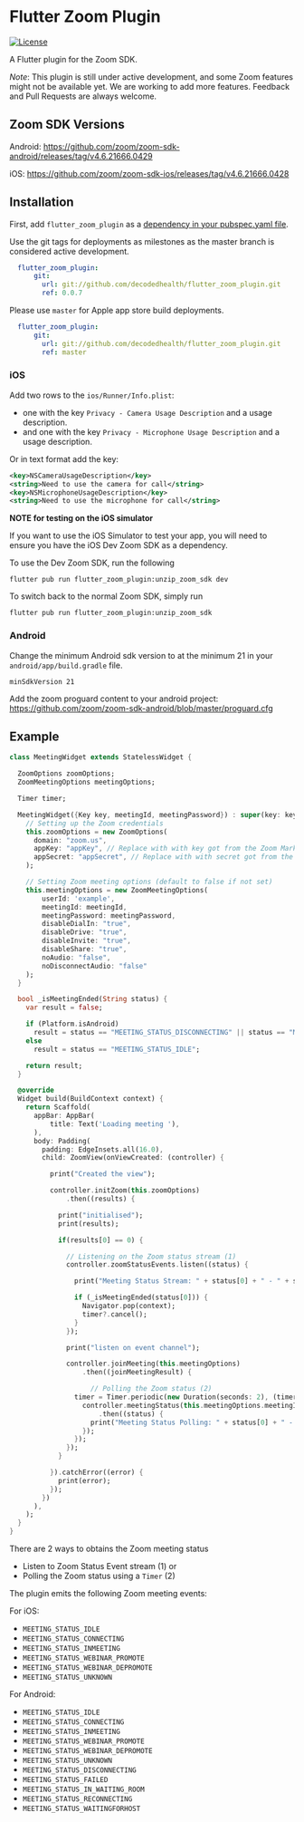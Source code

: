 # Flutter Zoom Plugin

[![License](https://img.shields.io/badge/License-Apache%202.0-blue.svg)](https://opensource.org/licenses/Apache-2.0)

A Flutter plugin for the Zoom SDK.

*Note*: This plugin is still under active development, and some Zoom features might not be available yet. We are working to add more features.
Feedback and Pull Requests are always welcome.

## Zoom SDK Versions

Android: https://github.com/zoom/zoom-sdk-android/releases/tag/v4.6.21666.0429
 
iOS: https://github.com/zoom/zoom-sdk-ios/releases/tag/v4.6.21666.0428

## Installation

First, add `flutter_zoom_plugin` as a [dependency in your pubspec.yaml file](https://flutter.io/using-packages/).

Use the git tags for deployments as milestones as the master branch is considered active development.

```yaml
  flutter_zoom_plugin:
      git:
        url: git://github.com/decodedhealth/flutter_zoom_plugin.git
        ref: 0.0.7
```

Please use `master` for Apple app store build deployments. 

```yaml
  flutter_zoom_plugin:
      git:
        url: git://github.com/decodedhealth/flutter_zoom_plugin.git
        ref: master
```


### iOS

Add two rows to the `ios/Runner/Info.plist`:

- one with the key `Privacy - Camera Usage Description` and a usage description.
- and one with the key `Privacy - Microphone Usage Description` and a usage description.

Or in text format add the key:

```xml
<key>NSCameraUsageDescription</key>
<string>Need to use the camera for call</string>
<key>NSMicrophoneUsageDescription</key>
<string>Need to use the microphone for call</string>
```

**NOTE for testing on the iOS simulator**

If you want to use the iOS Simulator to test your app, you will need to ensure you have the iOS Dev Zoom SDK as a dependency. 

To use the Dev Zoom SDK, run the following
```shell script
flutter pub run flutter_zoom_plugin:unzip_zoom_sdk dev
```
    
To switch back to the normal Zoom SDK, simply run

```shell script
flutter pub run flutter_zoom_plugin:unzip_zoom_sdk
```

### Android

Change the minimum Android sdk version to at the minimum 21 in your `android/app/build.gradle` file.

```
minSdkVersion 21
```

Add the zoom proguard content to your android project: https://github.com/zoom/zoom-sdk-android/blob/master/proguard.cfg

## Example

```dart
class MeetingWidget extends StatelessWidget {

  ZoomOptions zoomOptions;
  ZoomMeetingOptions meetingOptions;

  Timer timer;

  MeetingWidget({Key key, meetingId, meetingPassword}) : super(key: key) {
    // Setting up the Zoom credentials
    this.zoomOptions = new ZoomOptions(
      domain: "zoom.us",
      appKey: "appKey", // Replace with with key got from the Zoom Marketplace
      appSecret: "appSecret", // Replace with with secret got from the Zoom Marketplace
    );

    // Setting Zoom meeting options (default to false if not set)
    this.meetingOptions = new ZoomMeetingOptions(
        userId: 'example',
        meetingId: meetingId,
        meetingPassword: meetingPassword,
        disableDialIn: "true",
        disableDrive: "true",
        disableInvite: "true",
        disableShare: "true",
        noAudio: "false",
        noDisconnectAudio: "false"
    );
  }

  bool _isMeetingEnded(String status) {
    var result = false;

    if (Platform.isAndroid)
      result = status == "MEETING_STATUS_DISCONNECTING" || status == "MEETING_STATUS_FAILED";
    else
      result = status == "MEETING_STATUS_IDLE";

    return result;
  }

  @override
  Widget build(BuildContext context) {
    return Scaffold(
      appBar: AppBar(
          title: Text('Loading meeting '),
      ),
      body: Padding(
        padding: EdgeInsets.all(16.0),
        child: ZoomView(onViewCreated: (controller) {

          print("Created the view");

          controller.initZoom(this.zoomOptions)
              .then((results) {

            print("initialised");
            print(results);

            if(results[0] == 0) {

              // Listening on the Zoom status stream (1)
              controller.zoomStatusEvents.listen((status) {

                print("Meeting Status Stream: " + status[0] + " - " + status[1]);

                if (_isMeetingEnded(status[0])) {
                  Navigator.pop(context);
                  timer?.cancel();
                }
              });

              print("listen on event channel");

              controller.joinMeeting(this.meetingOptions)
                  .then((joinMeetingResult) {

                    // Polling the Zoom status (2)
                timer = Timer.periodic(new Duration(seconds: 2), (timer) {
                  controller.meetingStatus(this.meetingOptions.meetingId)
                      .then((status) {
                    print("Meeting Status Polling: " + status[0] + " - " + status[1]);
                  });
                });
              });
            }

          }).catchError((error) {
            print(error);
          });
        })
      ),
    );
  }
}
```

There are 2 ways to obtains the Zoom meeting status
- Listen to Zoom Status Event stream (1) or
- Polling the Zoom status using a `Timer` (2)


The plugin emits the following Zoom meeting events:

For iOS:
- `MEETING_STATUS_IDLE`
- `MEETING_STATUS_CONNECTING`
- `MEETING_STATUS_INMEETING`
- `MEETING_STATUS_WEBINAR_PROMOTE`
- `MEETING_STATUS_WEBINAR_DEPROMOTE`
- `MEETING_STATUS_UNKNOWN`

For Android:
- `MEETING_STATUS_IDLE`
- `MEETING_STATUS_CONNECTING`
- `MEETING_STATUS_INMEETING`
- `MEETING_STATUS_WEBINAR_PROMOTE`
- `MEETING_STATUS_WEBINAR_DEPROMOTE`
- `MEETING_STATUS_UNKNOWN`
- `MEETING_STATUS_DISCONNECTING`
- `MEETING_STATUS_FAILED`
- `MEETING_STATUS_IN_WAITING_ROOM`
- `MEETING_STATUS_RECONNECTING`
- `MEETING_STATUS_WAITINGFORHOST`
